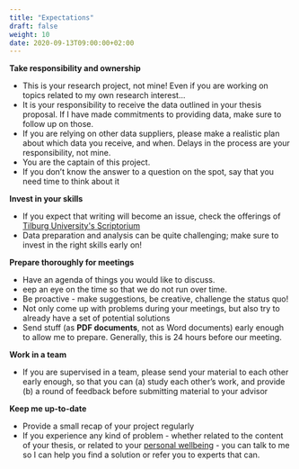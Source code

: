 ```yaml
---
title: "Expectations"
draft: false
weight: 10
date: 2020-09-13T09:00:00+02:00
---
```


**Take responsibility and ownership**
  * This is your research project, not mine! Even if you are working on topics related to my own research interest...
  * It is your responsibility to receive the data outlined in your thesis proposal. If I have made commitments to providing data, make sure to follow up on those.
  * If you are relying on other data suppliers, please make a realistic plan about which data you receive, and when. Delays in the process are your responsibility, not mine.
  * You are the captain of this project.
  * If you don’t know the answer to a question on the spot, say that you need time to
  think about it

**Invest in your skills**  
  * If you expect that writing will become an issue, check the offerings of [Tilburg University's Scriptorium](https://www.tilburguniversity.edu/students/studying/scriptorium/writing)
  * Data preparation and analysis can be quite challenging; make sure to invest in the right skills early on!

**Prepare thoroughly for meetings**
  * Have an agenda of things you would like to discuss.
  * eep an eye on the time so that we do not run over time.
  * Be proactive - make suggestions, be creative, challenge the status quo!
  * Not only come up with problems during your meetings, but also try to already have a set of potential solutions
  * Send stuff (as __PDF documents__, not as Word documents) early enough to allow me to prepare. Generally, this is 24 hours before our meeting.

**Work in a team**
  * If you are supervised in a team, please send your material to each other early enough, so that you can (a) study each other’s work, and provide (b) a round of feedback before submitting material to your advisor

**Keep me up-to-date**
  * Provide a small recap of your project regularly
  * If you experience any kind of problem - whether related to the content of your thesis, or related to your [personal wellbeing](healthy) - you can talk to me so I can help you find a solution or refer you to experts that can.
